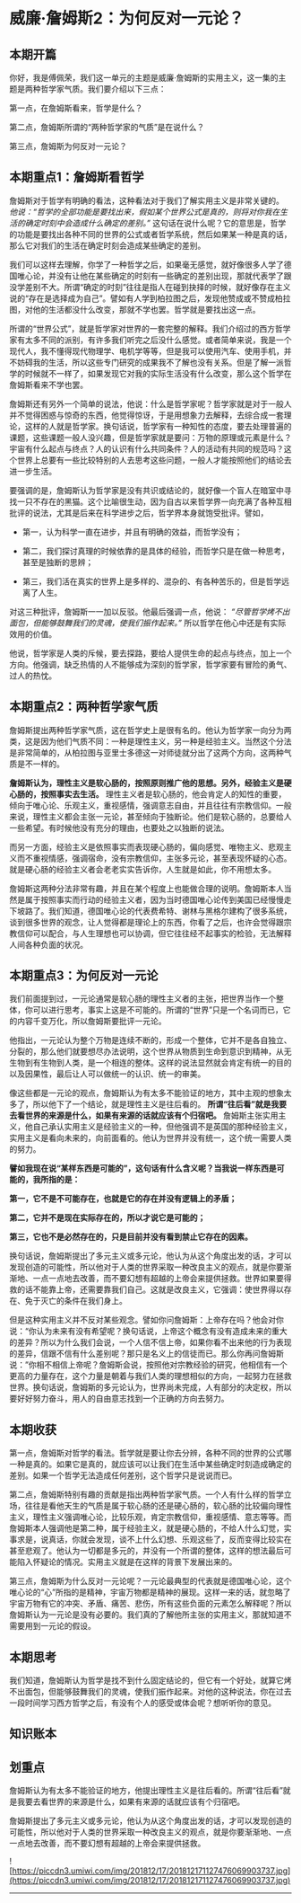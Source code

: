 # 威廉·詹姆斯2：为何反对一元论？

## 本期开篇

你好，我是傅佩荣，我们这一单元的主题是威廉·詹姆斯的实用主义，这一集的主题是两种哲学家气质。我们要介绍以下三点：

第一点，在詹姆斯看来，哲学是什么？

第二点，詹姆斯所谓的“两种哲学家的气质”是在说什么？

第三点，詹姆斯为何反对一元论？

## 本期重点1：詹姆斯看哲学

詹姆斯对于哲学有明确的看法，这种看法对于我们了解实用主义是非常关键的。 *他说：“哲学的全部功能是要找出来，假如某个世界公式是真的，则将对你我在生活的确定时刻中会造成什么确定的差别。”* 这句话在说什么呢？它的意思是，哲学的功能是要找出各种不同的世界的公式或者哲学系统，然后如果某一种是真的话，那么它对我们的生活在确定时刻会造成某些确定的差别。

我们可以这样去理解，你学了一种哲学之后，如果毫无感觉，就好像很多人学了德国唯心论，并没有让他在某些确定的时刻有一些确定的差别出现，那就代表学了跟没学差别不大。所谓“确定的时刻”往往是指人在碰到抉择的时候，就好像存在主义说的“存在是选择成为自己”。譬如有人学到柏拉图之后，发现他赞成或不赞成柏拉图，对他的生活都没什么改变，那就不学也罢。哲学就是要找出这一点。

所谓的“世界公式”，就是哲学家对世界的一套完整的解释。我们介绍过的西方哲学家有太多不同的派别，有许多我们听完之后没什么感觉。或者简单来说，我是一个现代人，我不懂得现代物理学、电机学等等，但是我可以使用汽车、使用手机，并不妨碍我的生活，所以这些专门研究的成果我不了解也没有关系。但是了解一派哲学的时候就不一样了，如果发现它对我的实际生活没有什么改变，那么这个哲学在詹姆斯看来不学也罢。

詹姆斯还有另外一个简单的说法，他说：什么是哲学家呢？哲学家就是对于一般人并不觉得困惑与惊奇的东西，他觉得惊讶，于是用想象力去解释，去综合成一套理论，这样的人就是哲学家。换句话说，哲学家有一种知性的态度，要去处理普遍的课题，这些课题一般人没兴趣，但是哲学家就是要问：万物的原理或元素是什么？宇宙有什么起点与终点？人的认识有什么共同条件？人的活动有共同的规范吗？这个世界上总要有一些比较特别的人去思考这些问题，一般人才能按照他们的结论去进一步生活。

要强调的是，詹姆斯认为哲学家是没有共识或结论的，就好像一个盲人在暗室中寻找一只不存在的黑猫。这个比喻很生动，因为自古以来哲学界一向充满了各种互相批评的说法，尤其是后来在科学进步之后，哲学界本身就饱受批评。譬如，

* 第一，认为科学一直在进步，并且有明确的效益，而哲学没有；

* 第二，我们探讨真理的时候依靠的是具体的经验，而哲学只是在做一种思考，甚至是独断的思辨；

* 第三，我们活在真实的世界上是多样的、混杂的、有各种苦乐的，但是哲学远离了人生。

对这三种批评，詹姆斯一一加以反驳。他最后强调一点，他说： *“尽管哲学烤不出面包，但能够鼓舞我们的灵魂，使我们振作起来。”* 所以哲学在他心中还是有实际效用的价值。

他说，哲学家是人类的斥候，要去探路，要给人提供生命的起点与终点，加上一个方向。他强调，缺乏热情的人不能够成为深刻的哲学家，哲学家要有冒险的勇气、过人的热忱。

## 本期重点2：两种哲学家气质

詹姆斯提出两种哲学家气质，这在哲学史上是很有名的。他认为哲学家一向分为两类，这是因为他们气质不同：一种是理性主义，另一种是经验主义。当然这个分法是非常简单的，从柏拉图与亚里士多德这一对师徒就分出了这两个方向，这两种气质是不一样的。

 **詹姆斯认为，理性主义是软心肠的，按照原则推广他的思想。另外，经验主义是硬心肠的，按照事实去生活。** 理性主义者是软心肠的，他会肯定人的知性的重要，倾向于唯心论、乐观主义，重视感情，强调意志自由，并且往往有宗教信仰。一般来说，理性主义都会主张一元论，甚至倾向于独断论。他们是软心肠的，总要给人一些希望。有时候他没有充分的理由，也要处之以独断的说法。

而另一方面，经验主义是依照事实而表现硬心肠的，偏向感觉、唯物主义、悲观主义而不重视情感，强调宿命，没有宗教信仰，主张多元论，甚至表现怀疑的心态。就是硬心肠的经验主义者会老老实实告诉你，人生就是如此，你不用想太多。

詹姆斯这两种分法非常有趣，并且在某个程度上也能做合理的说明。詹姆斯本人当然是属于按照事实而行动的经验主义者，因为当时德国唯心论传到美国已经慢慢走下坡路了。我们知道，德国唯心论的代表费希特、谢林与黑格尔建构了很多系统，谈到很多世界的观念，让人觉得都是理论上的东西，你看了之后，也许会觉得跟宗教信仰可以配合，与人生理想也可以协调，但它往往经不起事实的检验，无法解释人间各种负面的状况。

## 本期重点3：为何反对一元论

我们前面提到过，一元论通常是软心肠的理性主义者的主张，把世界当作一个整体，你可以进行思考，事实上这是不可能的。所谓的“世界”只是一个名词而已，它的内容千变万化，所以詹姆斯要批评一元论。

他指出，一元论认为整个万物是连续不断的，形成一个整体，它并不是各自独立、分裂的，那么他们就要想尽办法说明，这个世界从物质到生命到意识到精神，从无生物到有生物到人类，是一个相连的整体。这样的说法显然就会肯定有统一的目的以及因果性，最后让人可以做统一的认识、统一的审美。

像这些都是一元论的观点，詹姆斯认为有太多不能验证的地方，其中主观的想象太多了，所以他下了一个结论，就是理性主义是往后看的。 **所谓“往后看”就是我要去看世界的来源是什么，如果有来源的话就应该有个归宿吧。** 詹姆斯主张实用主义，他自己承认实用主义是经验主义的一种，但他强调不是英国的那种经验主义，实用主义是看向未来的，向前面看的。他认为世界并没有统一，这个统一需要人类的努力。

 **譬如我现在说“某样东西是可能的”，这句话有什么含义呢？当我说一样东西是可能的，我所指的是：**

 **第一，它不是不可能存在，也就是它的存在并没有逻辑上的矛盾；**

 **第二，它并不是现在实际存在的，所以才说它是可能的；**

 **第三，它也不是必然存在的，只是目前并没有看到禁止它存在的因素。**

换句话说，詹姆斯提出了多元主义或多元论，他认为从这个角度出发的话，才可以发现创造的可能性，所以他对于人类的世界采取一种改良主义的观点，就是你要渐渐地、一点一点地去改善，而不要幻想有超越的上帝会来提供拯救。世界如果要得救的话不能靠上帝，还需要靠我们自己。这就是改良主义，它强调：使世界得以存在、免于灭亡的条件在我们身上。

但是这种实用主义并不反对某些观念。譬如你问詹姆斯：上帝存在吗？他会对你说：“你认为未来有没有希望呢？换句话说，上帝这个概念有没有造成未来的重大的差异？所以为什么我们会说，一个人信不信上帝，如果你看不出来他的行为表现的差异，信跟不信有什么差别呢？那只是名义上的信徒而已。那么你再问詹姆斯说：”你相不相信上帝呢？詹姆斯会说，按照他对宗教经验的研究，他相信有一个更高的力量存在，这个力量是朝着与我们人类的理想相似的方向，一起努力在拯救世界。换句话说，詹姆斯的多元论认为，世界尚未完成，人有部分的决定权，所以要好好努力奋斗，用人的自由意志找到一个正确的方向去努力。

## 本期收获

第一点，詹姆斯对哲学的看法。哲学就是要让你去分辨，各种不同的世界的公式哪一种是真的。如果它是真的，就应该可以让我们在生活中某些确定时刻造成确定的差别。如果一个哲学无法造成任何差别，这个哲学只是说说而已。

第二点，詹姆斯特别有趣的贡献是指出两种哲学家气质。一个人有什么样的哲学立场，往往是看他天生的气质是属于软心肠的还是硬心肠的，软心肠的比较偏向理性主义，理性主义强调唯心论，比较乐观，肯定宗教信仰，重视感情、意志等等。而詹姆斯本人强调他是第二种，属于经验主义，就是硬心肠的，不给人什么幻觉，实事求是，说真话，你就会发现，谈不上什么幻想、乐观这些了，反而变得比较实在甚至悲观了。他认为一切都是多元的，并没有一个所谓的整体，这样的想法最后可能陷入怀疑论的情况。实用主义就是在这样的背景下发展出来的。

第三点，詹姆斯为什么反对一元论呢？一元论最典型的代表就是德国唯心论，这个唯心论的“心”所指的是精神，宇宙万物都是精神的展现。这样一来的话，就忽略了宇宙万物有它的冲突、矛盾、痛苦、悲伤，所有这些负面的元素怎么解释呢？所以詹姆斯认为一元论是没有必要的。我们真的了解他所主张的实用主义，那就知道不需要用到一元论的假设。

## 本期思考

我们知道，詹姆斯认为哲学是找不到什么固定结论的，但它有一个好处，就算它烤不出面包，但能够鼓舞我们的灵魂，使我们振作起来。对他的这种说法，你在过去一段时间学习西方哲学之后，有没有个人的感受或体会呢？想听听你的意见。

## 知识账本

## 划重点

詹姆斯认为有太多不能验证的地方，他提出理性主义是往后看的。所谓“往后看”就是我要去看世界的来源是什么，如果有来源的话就应该有个归宿吧。

詹姆斯提出了多元主义或多元论，他认为从这个角度出发的话，才可以发现创造的可能性，所以他对于人类的世界采取一种改良主义的观点，就是你要渐渐地、一点一点地去改善，而不要幻想有超越的上帝会来提供拯救。

![https://piccdn3.umiwi.com/img/201812/17/201812171127476069903737.jpg](https://piccdn3.umiwi.com/img/201812/17/201812171127476069903737.jpg)

---
